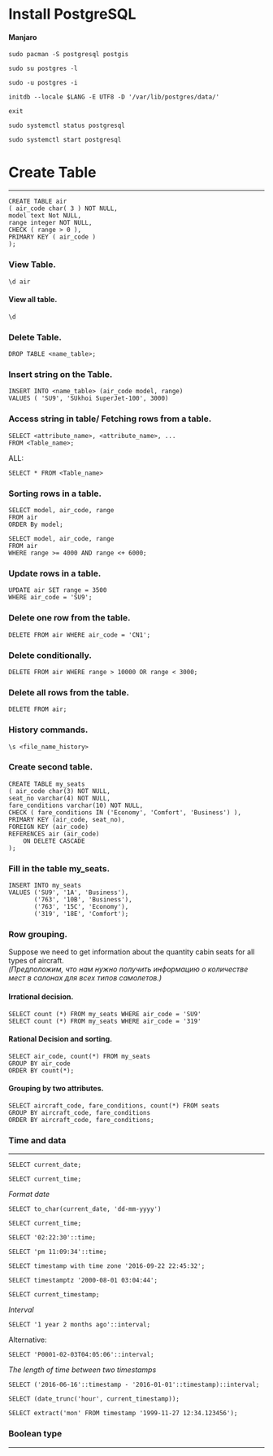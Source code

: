 # Install PostgreSQL 
#### Manjaro
```
sudo pacman -S postgresql postgis
```
```
sudo su postgres -l
```
```
sudo -u postgres -i
```
```
initdb --locale $LANG -E UTF8 -D '/var/lib/postgres/data/'
```
```exit```
```
sudo systemctl status postgresql
```
```
sudo systemctl start postgresql
```



# Create Table

_____

```
CREATE TABLE air
( air_code char( 3 ) NOT NULL,
model text Not NULL,
range integer NOT NULL,
CHECK ( range > 0 ),
PRIMARY KEY ( air_code )
);
```

### View Table.

```
\d air
```

#### View all table.

```
\d
```

### Delete Table.

`DROP TABLE <name_table>;`

### Insert string on the Table.

```
INSERT INTO <name_table> (air_code model, range)
VALUES ( 'SU9', 'SUkhoi SuperJet-100', 3000)
```

### Access string in table/ Fetching rows from a table.

```
SELECT <attribute_name>, <attribute_name>, ...
FROM <Table_name>;
```

ALL:

```
SELECT * FROM <Table_name>
```

### Sorting rows in a table.

```
SELECT model, air_code, range
FROM air
ORDER By model;
```

```
SELECT model, air_code, range
FROM air
WHERE range >= 4000 AND range <+ 6000;
```

### Update rows in a table.

```
UPDATE air SET range = 3500
WHERE air_code = 'SU9';
```

### Delete one row from the table.

```
DELETE FROM air WHERE air_code = 'CN1';
```

### Delete conditionally.

```
DELETE FROM air WHERE range > 10000 OR range < 3000;
```

### Delete all rows from the table.

```
DELETE FROM air;
```

### History commands.

`
\s <file_name_history>
`

### Create second table.

```
CREATE TABLE my_seats
( air_code char(3) NOT NULL,
seat_no varchar(4) NOT NULL,
fare_conditions varchar(10) NOT NULL,
CHECK ( fare_conditions IN ('Economy', 'Comfort', 'Business') ),
PRIMARY KEY (air_code, seat_no),
FOREIGN KEY (air_code)
REFERENCES air (air_code)
    ON DELETE CASCADE
);
```

### Fill in the table my_seats.

```
INSERT INTO my_seats
VALUES ('SU9', '1A', 'Business'),
       ('763', '10B', 'Business'),
       ('763', '15C', 'Economy'),
       ('319', '18E', 'Comfort');
```
### Row grouping.
Suppose we need to get information about the quantity
cabin seats for all types of aircraft.<br/>
_(Предположим, что нам нужно получить информацию о количестве
мест в салонах для всех типов самолетов.)_
#### Irrational decision.
```
SELECT count (*) FROM my_seats WHERE air_code = 'SU9'
SELECT count (*) FROM my_seats WHERE air_code = '319'
```
#### Rational Decision and sorting.
```
SELECT air_code, count(*) FROM my_seats
GROUP BY air_code
ORDER BY count(*);
```
#### Grouping by two attributes.
```
SELECT aircraft_code, fare_conditions, count(*) FROM seats
GROUP BY aircraft_code, fare_conditions
ORDER BY aircraft_code, fare_conditions;
```

### Time and data
______
````
SELECT current_date;
````
````
SELECT current_time;
````
_Format date_
````
SELECT to_char(current_date, 'dd-mm-yyyy')
````

````
SELECT current_time;
````
````
SELECT '02:22:30'::time;
````
````
SELECT 'pm 11:09:34'::time;
````
````
SELECT timestamp with time zone '2016-09-22 22:45:32';
````
````
SELECT timestamptz '2000-08-01 03:04:44';
````
````
SELECT current_timestamp;
````
_Interval_
````
SELECT '1 year 2 months ago'::interval;
````
Alternative:
````
SELECT 'P0001-02-03T04:05:06'::interval;
````
_*The length of time between two timestamps*_
````
SELECT ('2016-06-16'::timestamp - '2016-01-01'::timestamp)::interval;
````
````
SELECT (date_trunc('hour', current_timestamp));
````
````
SELECT extract('mon' FROM timestamp '1999-11-27 12:34.123456');
````
### Boolean type
__________